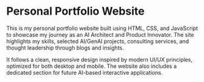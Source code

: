# Personal Portfolio Website

This is my personal portfolio website built using HTML, CSS, and JavaScript to showcase my journey as an AI Architect and Product Innovator. The site highlights my skills, selected AI/GenAI projects, consulting services, and thought leadership through blogs and insights.

It follows a clean, responsive design inspired by modern UI/UX principles, optimized for both desktop and mobile. The website also includes a dedicated section for future AI-based interactive applications.
